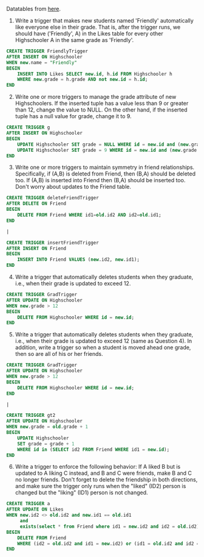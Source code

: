 Datatables from [here]().

1. Write a trigger that makes new students named 'Friendly' automatically like everyone else in their grade. That is, after the trigger runs, we should have ('Friendly', A) in the Likes table for every other Highschooler A in the same grade as 'Friendly'.
```sql
CREATE TRIGGER FriendlyTrigger
AFTER INSERT ON Highschooler
WHEN new.name = "Friendly"
BEGIN
    INSERT INTO Likes SELECT new.id, h.id FROM Highschooler h
    WHERE new.grade = h.grade AND not new.id = h.id;
END
```

2. Write one or more triggers to manage the grade attribute of new Highschoolers. If the inserted tuple has a value less than 9 or greater than 12, change the value to NULL. On the other hand, if the inserted tuple has a null value for grade, change it to 9. 
```sql
CREATE TRIGGER g
AFTER INSERT ON Highschooler
BEGIN
    UPDATE Highschooler SET grade = NULL WHERE id = new.id and (new.grade < 9 or new.grade > 12);
    UPDATE Highschooler SET grade = 9 WHERE id = new.id and (new.grade is NULL);
END
```

3. Write one or more triggers to maintain symmetry in friend relationships. Specifically, if (A,B) is deleted from Friend, then (B,A) should be deleted too. If (A,B) is inserted into Friend then (B,A) should be inserted too. Don't worry about updates to the Friend table. 
```sql
CREATE TRIGGER deleteFriendTrigger
AFTER DELETE ON Friend
BEGIN
    DELETE FROM Friend WHERE id1=old.id2 AND id2=old.id1;
END

|

CREATE TRIGGER insertFriendTrigger
AFTER INSERT ON Friend
BEGIN
    INSERT INTO Friend VALUES (new.id2, new.id1);
END
```

4. Write a trigger that automatically deletes students when they graduate, i.e., when their grade is updated to exceed 12. 
```sql
CREATE TRIGGER GradTrigger
AFTER UPDATE ON Highschooler
WHEN new.grade > 12
BEGIN
    DELETE FROM Highschooler WHERE id = new.id;
END
```

5. Write a trigger that automatically deletes students when they graduate, i.e., when their grade is updated to exceed 12 (same as Question 4). In addition, write a trigger so when a student is moved ahead one grade, then so are all of his or her friends. 
```sql
CREATE TRIGGER GradTrigger
AFTER UPDATE ON Highschooler
WHEN new.grade > 12
BEGIN
    DELETE FROM Highschooler WHERE id = new.id;
END

|

CREATE TRIGGER gt2
AFTER UPDATE ON Highschooler
WHEN new.grade = old.grade + 1
BEGIN
    UPDATE Highschooler
    SET grade = grade + 1 
    WHERE id in (SELECT id2 FROM Friend WHERE id1 = new.id);
END    
```

6. Write a trigger to enforce the following behavior: If A liked B but is updated to A liking C instead, and B and C were friends, make B and C no longer friends. Don't forget to delete the friendship in both directions, and make sure the trigger only runs when the "liked" (ID2) person is changed but the "liking" (ID1) person is not changed. 
```sql
CREATE TRIGGER a
AFTER UPDATE ON Likes
WHEN new.id2 <> old.id2 and new.id1 == old.id1 
     and 
     exists(select * from Friend where id1 = new.id2 and id2 = old.id2)
BEGIN
    DELETE FROM Friend
    WHERE (id2 = old.id2 and id1 = new.id2) or (id1 = old.id2 and id2 = new.id2);
END
```
